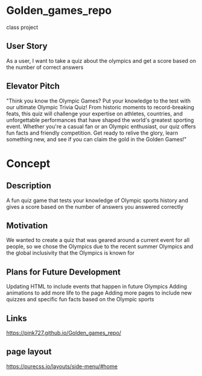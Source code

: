 # Golden_games_repo
class project

## User Story
As a user, I want to take a quiz about the olympics and get a score based on the number of correct answers

## Elevator Pitch
"Think you know the Olympic Games? Put your knowledge to the test with our ultimate Olympic Trivia Quiz! From historic moments to record-breaking feats, this quiz will challenge your expertise on athletes, countries, and unforgettable performances that have shaped the world's greatest sporting event. Whether you're a casual fan or an Olympic enthusiast, our quiz offers fun facts and friendly competition. Get ready to relive the glory, learn something new, and see if you can claim the gold in the Golden Games!"

# Concept
## Description

A fun quiz game that tests your knowledge of Olympic sports history and gives a score based on the number of answers you answered correctly

## Motivation

We wanted to create a quiz that was geared around a current event for all people, so we chose the Olympics due to the recent summer Olympics and  the global inclusivity that the Olympics is known for

## Plans for Future Development

Updating HTML to include events that happen in future Olympics
Adding animations to add more life to the page
Adding more pages to include new quizzes and specific fun facts based on the Olympic sports


## Links

 https://pink727.github.io/Golden_games_repo/


## page layout
https://purecss.io/layouts/side-menu/#home
